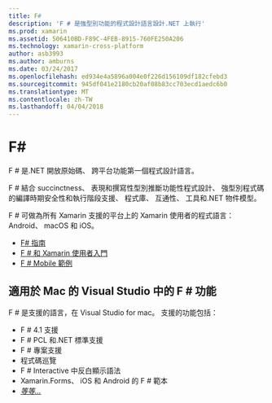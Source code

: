 ```yaml
---
title: F#
description: 'F # 是強型別功能的程式設計語言設計.NET 上執行'
ms.prod: xamarin
ms.assetid: 506410BD-F89C-4FEB-8915-760FE250A206
ms.technology: xamarin-cross-platform
author: asb3993
ms.author: amburns
ms.date: 03/24/2017
ms.openlocfilehash: ed934e4a5896a004e0f226d156109df182cfebd3
ms.sourcegitcommit: 945df041e2180cb20af08b83cc703ecd1aedc6b0
ms.translationtype: MT
ms.contentlocale: zh-TW
ms.lasthandoff: 04/04/2018
---
```

# <a name="f35"></a>F&#35;

F # 是.NET 開放原始碼、 跨平台功能第一個程式設計語言。

F # 結合 succinctness、 表現和撰寫性型別推斷功能性程式設計、 強型別程式碼的編譯時期安全性和執行階段支援、 程式庫、 互通性、 工具和.NET 物件模型。

F # 可做為所有 Xamarin 支援的平台上的 Xamarin 使用者的程式語言： Android、 macOS 和 iOS。

- [F# 指南](https://docs.microsoft.com/en-us/dotnet/fsharp/)
- [F # 和 Xamarin 使用者入門](overview.md)
- [F # Mobile 範例](samples.md)

## <a name="f-features-in-visual-studio-for-mac"></a>適用於 Mac 的 Visual Studio 中的 F # 功能

F # 是支援的語言，在 Visual Studio for mac。 支援的功能包括：

- F # 4.1 支援
- F # PCL 和.NET 標準支援
- F # 專案支援
- 程式碼巡覽
- F # Interactive 中反白顯示語法
- Xamarin.Forms、 iOS 和 Android 的 F # 範本
- [*等等...*](https://developer.xamarin.com/releases/studio/xamarin.studio_6.0/xamarin.studio_6.0/#F_Enhancements)

